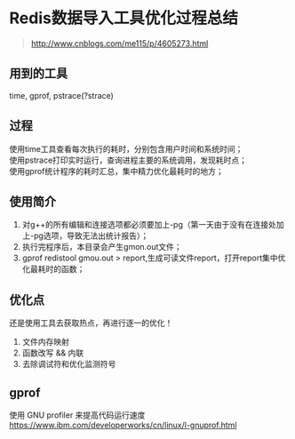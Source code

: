 # Redis数据导入工具优化过程总结

> http://www.cnblogs.com/me115/p/4605273.html

## 用到的工具

time, gprof, pstrace(?strace)

## 过程

使用time工具查看每次执行的耗时，分别包含用户时间和系统时间；   
使用pstrace打印实时运行，查询进程主要的系统调用，发现耗时点；   
使用gprof统计程序的耗时汇总，集中精力优化最耗时的地方；  

## 使用简介

1. 对g++的所有编辑和连接选项都必须要加上-pg（第一天由于没有在连接处加上-pg选项，导致无法出统计报告）；  
2. 执行完程序后，本目录会产生gmon.out文件；  
3. gprof redistool gmou.out > report,生成可读文件report，打开report集中优化最耗时的函数； 

## 优化点

还是使用工具去获取热点，再进行逐一的优化！  

1. 文件内存映射  
2. 函数改写 && 内联  
3. 去除调试符和优化监测符号  

## gprof

使用 GNU profiler 来提高代码运行速度  
https://www.ibm.com/developerworks/cn/linux/l-gnuprof.html  
